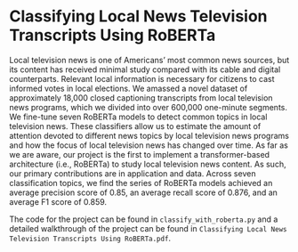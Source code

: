 # Classifying Local News Television Transcripts Using RoBERTa

Local television news is one of Americans’ most common news sources, but its content has received minimal study compared with its cable and digital counterparts. Relevant local information is necessary for citizens to cast informed votes in local elections. We amassed a novel dataset of approximately 18,000 closed captioning transcripts from local television news programs, which we divided into over 600,000 one-minute segments. We fine-tune seven RoBERTa models to detect common topics in local television news. These classifiers allow us to estimate the amount of attention devoted to different news topics by local television news programs and how the focus of local television news has changed over time. As far as we are aware, our project is the first to implement a transformer-based architecture (i.e., RoBERTa) to study local television news content. As such, our primary contributions are in application and data. Across seven classification topics, we find the series of RoBERTa models achieved an average precision score of 0.85, an average recall score of 0.876, and an average F1 score of 0.859.

The code for the project can be found in `classify_with_roberta.py` and a detailed walkthrough of the project can be found in `Classifying Local News Television Transcripts Using RoBERTa.pdf`.

